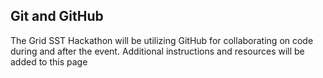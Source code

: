 ## Git and GitHub

The Grid SST Hackathon will be utilizing GitHub for collaborating on code during and after the event. Additional instructions and resources will be added to this page